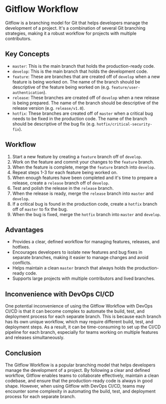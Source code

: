 # Gitflow Workflow

Gitflow is a branching model for Git that helps developers manage the development of a project. It's a combination of several Git branching strategies, making it a robust workflow for projects with multiple contributors. 

## Key Concepts
- `master`: This is the main branch that holds the production-ready code. 
- `develop`: This is the main branch that holds the development code. 
- `feature`: These are branches that are created off of `develop` when a new feature is being worked on. The name of the branch should be descriptive of the feature being worked on (e.g. `feature/user-authentication`). 
- `release`: These branches are created off of `develop` when a new release is being prepared. The name of the branch should be descriptive of the release version (e.g. `release/v1.0`).
- `hotfix`: These branches are created off of `master` when a critical bug needs to be fixed in the production code. The name of the branch should be descriptive of the bug fix (e.g. `hotfix/critical-security-fix`). 

## Workflow
1. Start a new feature by creating a `feature` branch off of `develop`. 
2. Work on the feature and commit your changes to the `feature` branch. 
3. When the feature is complete, merge the `feature` branch into `develop`. 
4. Repeat steps 1-3 for each feature being worked on. 
5. When enough features have been completed and it's time to prepare a release, create a `release` branch off of `develop`. 
6. Test and polish the release in the `release` branch. 
7. When the release is ready, merge the `release` branch into `master` and `develop`. 
8. If a critical bug is found in the production code, create a `hotfix` branch off of `master` to fix the bug. 
9. When the bug is fixed, merge the `hotfix` branch into `master` and `develop`. 

## Advantages
- Provides a clear, defined workflow for managing features, releases, and hotfixes. 
- Encourages developers to isolate new features and bug fixes in separate branches, making it easier to manage changes and avoid conflicts. 
- Helps maintain a clean `master` branch that always holds the production-ready code. 
- Supports large projects with multiple contributors and lived branches. 

## Inconvenience with DevOps CI/CD
One potential inconvenience of using the Gitflow Workflow with DevOps CI/CD is that it can become complex to automate the build, test, and deployment process for each separate branch. This is because each branch has its own unique workflow, which may require different build, test, and deployment steps. As a result, it can be time-consuming to set up the CI/CD pipeline for each branch, especially for teams working on multiple features and releases simultaneously.

## Conclusion
The Gitflow Workflow is a popular branching model that helps developers manage the development of a project. By following a clear and defined workflow, Gitflow enables teams to collaborate effectively, maintain a clean codebase, and ensure that the production-ready code is always in good shape. However, when using Gitflow with DevOps CI/CD, teams may encounter some complexity in automating the build, test, and deployment process for each separate branch.
